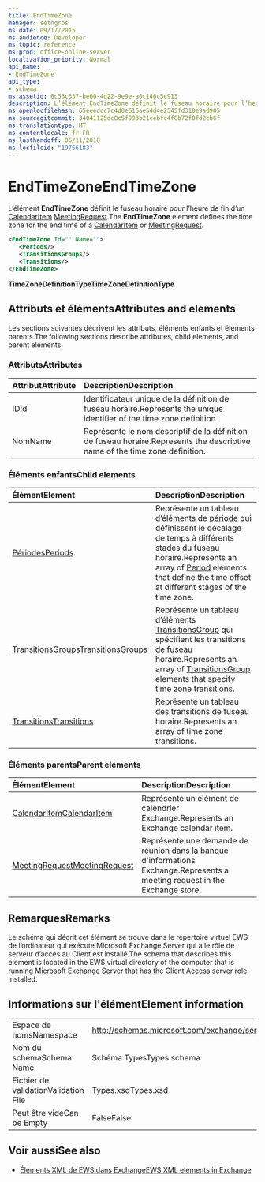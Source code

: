 ```yaml
---
title: EndTimeZone
manager: sethgros
ms.date: 09/17/2015
ms.audience: Developer
ms.topic: reference
ms.prod: office-online-server
localization_priority: Normal
api_name:
- EndTimeZone
api_type:
- schema
ms.assetid: 6c53c337-be60-4d22-9e9e-a0c140c5e913
description: L’élément EndTimeZone définit le fuseau horaire pour l’heure de fin d’un CalendarItem MeetingRequest.
ms.openlocfilehash: 65eeedcc7c4d0e616ae54d4e2545fd310e9ad905
ms.sourcegitcommit: 34041125dc8c5f993b21cebfc4f8b72f0fd2cb6f
ms.translationtype: MT
ms.contentlocale: fr-FR
ms.lasthandoff: 06/11/2018
ms.locfileid: "19756183"
---
```

# <a name="endtimezone"></a><span data-ttu-id="3f413-103">EndTimeZone</span><span class="sxs-lookup"><span data-stu-id="3f413-103">EndTimeZone</span></span>

<span data-ttu-id="3f413-104">L’élément **EndTimeZone** définit le fuseau horaire pour l’heure de fin d’un [CalendarItem](calendaritem.md) [MeetingRequest](meetingrequest.md).</span><span class="sxs-lookup"><span data-stu-id="3f413-104">The **EndTimeZone** element defines the time zone for the end time of a [CalendarItem](calendaritem.md) or [MeetingRequest](meetingrequest.md).</span></span>
  
```xml
<EndTimeZone Id="" Name="">
   <Periods/>
   <TransitionsGroups/>
   <Transitions/>
</EndTimeZone>
```

 <span data-ttu-id="3f413-105">**TimeZoneDefinitionType**</span><span class="sxs-lookup"><span data-stu-id="3f413-105">**TimeZoneDefinitionType**</span></span>
## <a name="attributes-and-elements"></a><span data-ttu-id="3f413-106">Attributs et éléments</span><span class="sxs-lookup"><span data-stu-id="3f413-106">Attributes and elements</span></span>

<span data-ttu-id="3f413-107">Les sections suivantes décrivent les attributs, éléments enfants et éléments parents.</span><span class="sxs-lookup"><span data-stu-id="3f413-107">The following sections describe attributes, child elements, and parent elements.</span></span>
  
### <a name="attributes"></a><span data-ttu-id="3f413-108">Attributs</span><span class="sxs-lookup"><span data-stu-id="3f413-108">Attributes</span></span>

|<span data-ttu-id="3f413-109">**Attribut**</span><span class="sxs-lookup"><span data-stu-id="3f413-109">**Attribute**</span></span>|<span data-ttu-id="3f413-110">**Description**</span><span class="sxs-lookup"><span data-stu-id="3f413-110">**Description**</span></span>|
|:-----|:-----|
|<span data-ttu-id="3f413-111">ID</span><span class="sxs-lookup"><span data-stu-id="3f413-111">Id</span></span>  <br/> |<span data-ttu-id="3f413-112">Identificateur unique de la définition de fuseau horaire.</span><span class="sxs-lookup"><span data-stu-id="3f413-112">Represents the unique identifier of the time zone definition.</span></span>  <br/> |
|<span data-ttu-id="3f413-113">Nom</span><span class="sxs-lookup"><span data-stu-id="3f413-113">Name</span></span>  <br/> |<span data-ttu-id="3f413-114">Représente le nom descriptif de la définition de fuseau horaire.</span><span class="sxs-lookup"><span data-stu-id="3f413-114">Represents the descriptive name of the time zone definition.</span></span>  <br/> |
   
### <a name="child-elements"></a><span data-ttu-id="3f413-115">Éléments enfants</span><span class="sxs-lookup"><span data-stu-id="3f413-115">Child elements</span></span>

|<span data-ttu-id="3f413-116">**Élément**</span><span class="sxs-lookup"><span data-stu-id="3f413-116">**Element**</span></span>|<span data-ttu-id="3f413-117">**Description**</span><span class="sxs-lookup"><span data-stu-id="3f413-117">**Description**</span></span>|
|:-----|:-----|
|[<span data-ttu-id="3f413-118">Périodes</span><span class="sxs-lookup"><span data-stu-id="3f413-118">Periods</span></span>](periods.md) <br/> |<span data-ttu-id="3f413-119">Représente un tableau d’éléments de [période](period.md) qui définissent le décalage de temps à différents stades du fuseau horaire.</span><span class="sxs-lookup"><span data-stu-id="3f413-119">Represents an array of [Period](period.md) elements that define the time offset at different stages of the time zone.</span></span>  <br/> |
|[<span data-ttu-id="3f413-120">TransitionsGroups</span><span class="sxs-lookup"><span data-stu-id="3f413-120">TransitionsGroups</span></span>](transitionsgroups.md) <br/> |<span data-ttu-id="3f413-121">Représente un tableau d’éléments [TransitionsGroup](transitionsgroup.md) qui spécifient les transitions de fuseau horaire.</span><span class="sxs-lookup"><span data-stu-id="3f413-121">Represents an array of [TransitionsGroup](transitionsgroup.md) elements that specify time zone transitions.</span></span>  <br/> |
|[<span data-ttu-id="3f413-122">Transitions</span><span class="sxs-lookup"><span data-stu-id="3f413-122">Transitions</span></span>](transitions.md) <br/> |<span data-ttu-id="3f413-123">Représente un tableau des transitions de fuseau horaire.</span><span class="sxs-lookup"><span data-stu-id="3f413-123">Represents an array of time zone transitions.</span></span>  <br/> |
   
### <a name="parent-elements"></a><span data-ttu-id="3f413-124">Éléments parents</span><span class="sxs-lookup"><span data-stu-id="3f413-124">Parent elements</span></span>

|<span data-ttu-id="3f413-125">**Élément**</span><span class="sxs-lookup"><span data-stu-id="3f413-125">**Element**</span></span>|<span data-ttu-id="3f413-126">**Description**</span><span class="sxs-lookup"><span data-stu-id="3f413-126">**Description**</span></span>|
|:-----|:-----|
|[<span data-ttu-id="3f413-127">CalendarItem</span><span class="sxs-lookup"><span data-stu-id="3f413-127">CalendarItem</span></span>](calendaritem.md) <br/> |<span data-ttu-id="3f413-128">Représente un élément de calendrier Exchange.</span><span class="sxs-lookup"><span data-stu-id="3f413-128">Represents an Exchange calendar item.</span></span>  <br/> |
|[<span data-ttu-id="3f413-129">MeetingRequest</span><span class="sxs-lookup"><span data-stu-id="3f413-129">MeetingRequest</span></span>](meetingrequest.md) <br/> |<span data-ttu-id="3f413-130">Représente une demande de réunion dans la banque d'informations Exchange.</span><span class="sxs-lookup"><span data-stu-id="3f413-130">Represents a meeting request in the Exchange store.</span></span>  <br/> |
   
## <a name="remarks"></a><span data-ttu-id="3f413-131">Remarques</span><span class="sxs-lookup"><span data-stu-id="3f413-131">Remarks</span></span>

<span data-ttu-id="3f413-132">Le schéma qui décrit cet élément se trouve dans le répertoire virtuel EWS de l’ordinateur qui exécute Microsoft Exchange Server qui a le rôle de serveur d’accès au Client est installé.</span><span class="sxs-lookup"><span data-stu-id="3f413-132">The schema that describes this element is located in the EWS virtual directory of the computer that is running Microsoft Exchange Server that has the Client Access server role installed.</span></span>
  
## <a name="element-information"></a><span data-ttu-id="3f413-133">Informations sur l'élément</span><span class="sxs-lookup"><span data-stu-id="3f413-133">Element information</span></span>

|||
|:-----|:-----|
|<span data-ttu-id="3f413-134">Espace de noms</span><span class="sxs-lookup"><span data-stu-id="3f413-134">Namespace</span></span>  <br/> |http://schemas.microsoft.com/exchange/services/2006/types  <br/> |
|<span data-ttu-id="3f413-135">Nom du schéma</span><span class="sxs-lookup"><span data-stu-id="3f413-135">Schema Name</span></span>  <br/> |<span data-ttu-id="3f413-136">Schéma Types</span><span class="sxs-lookup"><span data-stu-id="3f413-136">Types schema</span></span>  <br/> |
|<span data-ttu-id="3f413-137">Fichier de validation</span><span class="sxs-lookup"><span data-stu-id="3f413-137">Validation File</span></span>  <br/> |<span data-ttu-id="3f413-138">Types.xsd</span><span class="sxs-lookup"><span data-stu-id="3f413-138">Types.xsd</span></span>  <br/> |
|<span data-ttu-id="3f413-139">Peut être vide</span><span class="sxs-lookup"><span data-stu-id="3f413-139">Can be Empty</span></span>  <br/> |<span data-ttu-id="3f413-140">False</span><span class="sxs-lookup"><span data-stu-id="3f413-140">False</span></span>  <br/> |
   
## <a name="see-also"></a><span data-ttu-id="3f413-141">Voir aussi</span><span class="sxs-lookup"><span data-stu-id="3f413-141">See also</span></span>



- [<span data-ttu-id="3f413-142">Éléments XML de EWS dans Exchange</span><span class="sxs-lookup"><span data-stu-id="3f413-142">EWS XML elements in Exchange</span></span>](ews-xml-elements-in-exchange.md)

